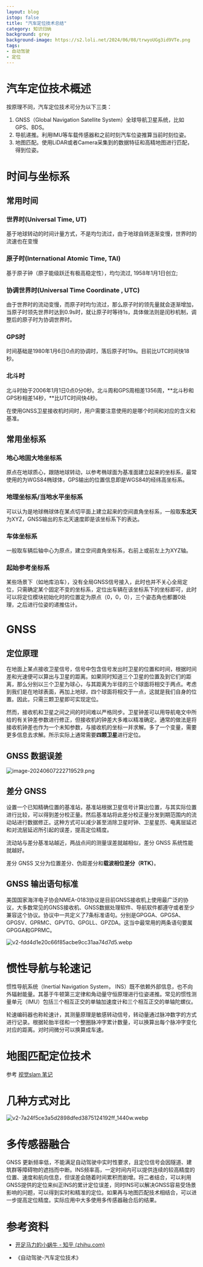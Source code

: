 ```yaml
---
layout: blog
istop: false
title: "汽车定位技术总结"
category: 知识归纳
background: grey
background-image: https://s2.loli.net/2024/06/08/trwyoUGg3id9VTe.png
tags:
- 自动驾驶
- 定位
---
```


# 汽车定位技术概述

按原理不同，汽车定位技术可分为以下三类：

1. GNSS（Global Navigation Satellite System）全球导航卫星系统，比如GPS、BDS。
2. 导航递推。利用IMU等车载传感器和之前时刻汽车位姿推算当前时刻位姿。
3. 地图匹配。使用LiDAR或者Camera采集到的数据特征和高精地图进行匹配，得到位姿。

# 时间与坐标系

## 常用时间

### 世界时(Universal Time, UT)

基于地球转动的时间计量方式，不是均匀流过，由于地球自转逐渐变慢，世界时的流速也在变慢

### 原子时(International Atomic Time, TAI)

基于原子钟（原子能级跃迁有极高稳定性），均匀流过, 1958年1月1日创立;

### 协调世界时(Universal Time Coordinate , UTC)

由于世界时的流动变慢，而原子时均匀流过，那么原子时的领先量就会逐渐增加，当原子时领先世界时达到0.9s时，就让原子时等待1s，具体做法则是闰秒机制，调整后的原子时为协调世界时。

### GPS时

时间基础是1980年1月6日0点的协调时，落后原子时19s。目前比UTC时间快18秒。

### 北斗时

北斗时始于2006年1月1日0点0分0秒。北斗周和GPS周相差1356周，**北斗秒和GPS秒相差14秒，**比UTC时间快4秒。

在使用GNSS卫星接收机时间时，用户需要注意使用的是哪个时间和对应的含义和基准。

## 常用坐标系

### 地心地固大地坐标系

原点在地球质心，跟随地球转动，以参考椭球面为基准面建立起来的坐标系，最常使用的为WGS84椭球体，GPS输出的位置信息即是WGS84的经纬高坐标系。

### 地理坐标系/当地水平坐标系

可以认为是地球椭球体在某点切平面上建立起来的空间直角坐标系，一般取**东北天**为XYZ，GNSS输出的东北天速度即是该坐标系下的表达。

### 车体坐标系

一般取车辆后轴中心为原点，建立空间直角坐标系，右前上或前左上为XYZ轴。

### 起始参考坐标系

某些场景下（如地库泊车），没有全局GNSS信号接入，此时也并不关心全局定位，只需确定某个固定不变的坐标系，定位出车辆在该坐标系下的坐标即可，此时可以将定位模块初始化时的位置定为原点（0，0，0），三个姿态角也都置0处理，之后进行位姿的递推估计。

# GNSS

## 定位原理

在地面上某点接收卫星信号，信号中包含信号发出时卫星的位置和时间，根据时间差和光速便可以算出与卫星的距离。如果同时知道三个卫星的位置及到它们的距离，那么分别以三个卫星为球心，与其距离为半径的三个球面将相交于两点。考虑到我们是在地球表面，再加上地球，四个球面将相交于一点，这就是我们自身的位置。因此，只需三颗卫星即可实现定位。

然而，接收机和卫星之间之间的时间难以严格同步。卫星钟差可以用导航电文中所给的有关钟差参数进行修正，但接收机的钟差大多难以精准确定。通常的做法是将接收机钟差也作为一个未知参数，与接收机的坐标一并求解。多了一个变量，需要更多信息去求解。所示实际上通常需要**四颗卫星**进行定位。

## GNSS 数据误差

![image-20240607222719529.png](https://s2.loli.net/2024/06/08/IEbhNfowMKj8kBF.png)

## 差分 GNSS

设置一个已知精确位置的基准站，基准站根据卫星信号计算出位置，与其实际位置进行比较，可以得到差分校正量。然后基准站将此差分校正量分发到期范围内的流动站进行数据修正。这种方式可以减少甚至消除卫星时钟、卫星星历、电离层延迟和对流层延迟所引起的误差，提高定位精度。

流动站与差分基准站越近，两战点间的测量误差就越相似，差分 GNSS 系统性能就越好。

差分 GNSS 又分为位置差分、伪距差分和**载波相位差分（RTK）**。

## GNSS 输出语句标准

美国国家海洋电子协会NMEA-0183协议是目前GNSS接收机上使用最广泛的协议，大多数常见的GNSS接收机、GNSS数据处理软件、导航软件都遵守或者至少兼容这个协议。协议中一共定义了7条标准语句。分别是GPGGA、GPGSA、GPGSV、GPRMC、GPVTG、GPGLL、GPZDA。这当中最常用的两条语句要属GPGGA和GPRMC。

![v2-fdd4d1e20c66f85acbe9cc31aa74d7d5.webp](https://s2.loli.net/2024/06/08/XzvsFfxb3j1anwi.webp)

# 惯性导航与轮速记

惯性导航系统（Inertial Navigation System， INS）既不依赖外部信息，也不向外辐射能量。其基于牛顿第三定律和角动量守恒原理进行位姿递推。常见的惯性测量单元（IMU）包括三个相互正交的单轴加速度计和三个相互正交的单轴陀螺仪。

轮速编码器也称轮速计，其测量原理是敏感转动信号，转动量通过脉冲数字的方式进行记录。根据轮胎半径和一个整圈脉冲字累计数量，可以换算出每个脉冲字变化对应的距离。对时间微分可以换算成车速。

# 地图匹配定位技术

参考 [视觉slam 笔记](https://www.kekeke.cn/2022/10/22/vision-slam.html) 

# 几种方式对比

![v2-7a24f5ce3a5d2898dfed3875124192ff_1440w.webp](https://s2.loli.net/2024/06/08/3qv4hY2wcT6WpCa.webp)

# 多传感器融合

GNSS 更新频率低，不能满足自动驾驶中实时性要求，且定位信号会因隧道、建筑群等障碍物的遮挡而中断。INS频率高，一定时间内可以提供连续的较高精度的位置、速度和航向信息，但误差会随着时间累积而剧增。将二者结合，可以利用GNSS提供的定位来纠正INS的累计定位误差，同时INS可以解决GNSS容易受场景影响的问题，可以得到实时和精准的定位。如果再与地图匹配技术相结合，可以进一步提高定位精度。实际应用中大多使用多传感器融合后的结果。

# 参考资料

- [开足马力的小蜗牛 - 知乎 (zhihu.com)](https://www.zhihu.com/people/kong-bai-ge-87-23-38/posts)

- 《自动驾驶-汽车定位技术》